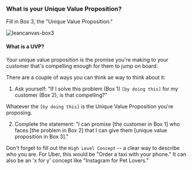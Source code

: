 ### What is your Unique Value Proposition?

Fill in Box 3, the "Unique Value Proposition."

![leancanvas-box3](https://cloud.githubusercontent.com/assets/100216/12663596/cd50f72e-c5e6-11e5-8d40-4daeaf0365a3.png)

#### What is a UVP? 
Your unique value proposition is the promise you're making to your customer that's compelling enough for them to jump on board.

There are a couple of ways you can think ae way to think about it: 

1) Ask yourself: "If I solve this problem (Box 1) `[by doing this]` for my customer (Box 2), is that compelling?" 

Whatever the `[by doing this]` is the Unique Value Proposition you're proposing.

2) Complete the statement: "I can promise [the customer in Box 1] who faces [the problem in Box 2] that I can give them [unique value proposition in Box 3]."

Don't forget to fill out the `High Level Concept` -- a clear way to describe who you are. For Uber, this would be "Order a taxi with your phone." It can also be an 'x for y' concept like "Instagram for Pet Lovers."
